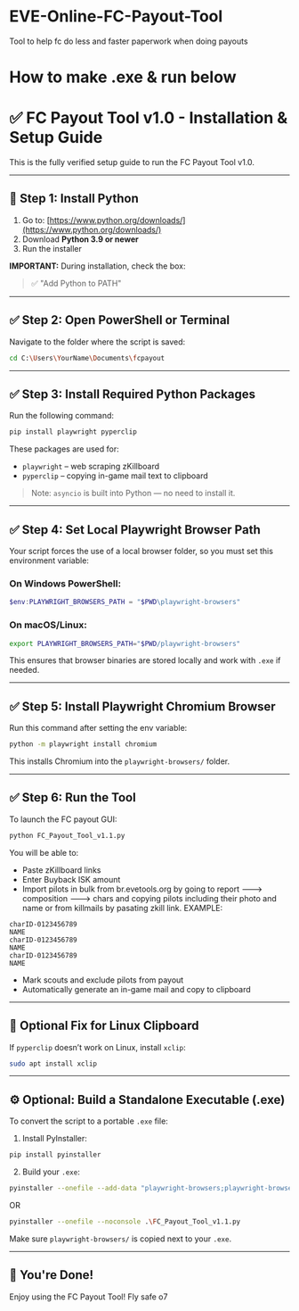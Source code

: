 # EVE-Online-FC-Payout-Tool
Tool to help fc do less and faster paperwork when doing payouts


# How to make .exe & run below



# ✅ FC Payout Tool v1.0 - Installation & Setup Guide

This is the fully verified setup guide to run the FC Payout Tool v1.0.

---

## 🚀 Step 1: Install Python

1. Go to: [https://www.python.org/downloads/](https://www.python.org/downloads/)
2. Download **Python 3.9 or newer**
3. Run the installer

**IMPORTANT:** During installation, check the box:
> ✅ "Add Python to PATH"

---

## ✅ Step 2: Open PowerShell or Terminal

Navigate to the folder where the script is saved:

```bash
cd C:\Users\YourName\Documents\fcpayout
```

---

## ✅ Step 3: Install Required Python Packages

Run the following command:

```bash
pip install playwright pyperclip
```

These packages are used for:
- `playwright` – web scraping zKillboard
- `pyperclip` – copying in-game mail text to clipboard

> Note: `asyncio` is built into Python — no need to install it.

---

## ✅ Step 4: Set Local Playwright Browser Path

Your script forces the use of a local browser folder, so you must set this environment variable:

### On Windows PowerShell:

```powershell
$env:PLAYWRIGHT_BROWSERS_PATH = "$PWD\playwright-browsers"
```

### On macOS/Linux:

```bash
export PLAYWRIGHT_BROWSERS_PATH="$PWD/playwright-browsers"
```

This ensures that browser binaries are stored locally and work with `.exe` if needed.

---

## ✅ Step 5: Install Playwright Chromium Browser

Run this command after setting the env variable:

```bash
python -m playwright install chromium
```

This installs Chromium into the `playwright-browsers/` folder.

---

## ✅ Step 6: Run the Tool

To launch the FC payout GUI:

```bash
python FC_Payout_Tool_v1.1.py
```

You will be able to:
- Paste zKillboard links
- Enter Buyback ISK amount
- Import pilots in bulk from br.evetools.org by going to report ---> composition ---> chars and copying pilots including their photo and name or from killmails by pasating zkill link.
EXAMPLE:
```
charID-0123456789
NAME
charID-0123456789
NAME
charID-0123456789
NAME
```
- Mark scouts and exclude pilots from payout
- Automatically generate an in-game mail and copy to clipboard

---

## 🧠 Optional Fix for Linux Clipboard

If `pyperclip` doesn’t work on Linux, install `xclip`:

```bash
sudo apt install xclip
```

---

## ⚙️ Optional: Build a Standalone Executable (.exe)

To convert the script to a portable `.exe` file:

1. Install PyInstaller:

```bash
pip install pyinstaller
```

2. Build your `.exe`:

```bash
pyinstaller --onefile --add-data "playwright-browsers;playwright-browsers" FC_Payout_Tool_v1.1.py
```
OR

```bash
pyinstaller --onefile --noconsole .\FC_Payout_Tool_v1.1.py
```

Make sure `playwright-browsers/` is copied next to your `.exe`.

---

## 🎉 You're Done!

Enjoy using the FC Payout Tool! Fly safe o7

